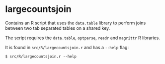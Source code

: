 # largecountsjoin

Contains an R script that uses the `data.table` library to perform joins
between two tab separated tables on a shared key.

The script requires the `data.table`, `optparse`, `readr` and `magrittr`
R libraries.

It is found in `src/R/largecountsjoin.r` and has a `--help` flag:

```
$ src/R/largecountsjoin.r --help
```
